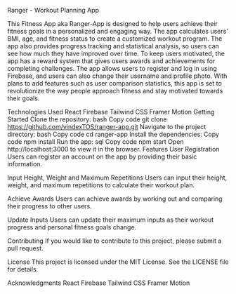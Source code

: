 

Ranger - Workout Planning App
 
This Fitness App aka Ranger-App is designed to help users achieve their fitness goals in a personalized and engaging way. The app calculates users' BMI, age, and fitness status to create a customized workout program. The app also provides progress tracking and statistical analysis, so users can see how much they have improved over time. To keep users motivated, the app has a reward system that gives users awards and achievements for completing challenges. The app allows users to register and log in using Firebase, and users can also change their username and profile photo. With plans to add features such as user comparison statistics, this app is set to revolutionize the way people approach fitness and stay motivated towards their goals.

Technologies Used
React
Firebase
Tailwind CSS
Framer Motion
Getting Started
Clone the repository:
bash
Copy code
git clone  https://github.com/vindexTOS/ranger-app.git
Navigate to the project directory:
bash
Copy code
cd ranger-app
Install the dependencies:
Copy code
npm install
Run the app:
sql
Copy code
npm start
Open http://localhost:3000 to view it in the browser.
Features
User Registration
Users can register an account on the app by providing their basic information.

Input Height, Weight and Maximum Repetitions
Users can input their height, weight, and maximum repetitions to calculate their workout plan.

Achieve Awards
Users can achieve awards by working out and comparing their progress to other users.

Update Inputs
Users can update their maximum inputs as their workout progress and personal fitness goals change.

Contributing
If you would like to contribute to this project, please submit a pull request.

License
This project is licensed under the MIT License. See the LICENSE file for details.

Acknowledgments
React
Firebase
Tailwind CSS
Framer Motion

